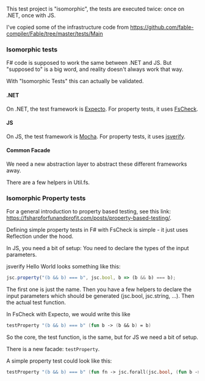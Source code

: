 This test project is "isomorphic", the tests are executed twice: once on .NET, once with JS.

I've copied some of the infrastructure code from https://github.com/fable-compiler/Fable/tree/master/tests/Main



### Isomorphic tests

F# code is supposed to work the same between .NET and JS. But "supposed to" is a big word, and reality doesn't always work that way.

With "Isomorphic Tests" this can actually be validated.

#### .NET

On .NET, the test framework is [Expecto](https://github.com/haf/expecto).
For property tests, it uses [FsCheck](https://github.com/fscheck/FsCheck).


#### JS

On JS, the test framework is [Mocha](https://github.com/mochajs/mocha).
For property tests, it uses [jsverify](https://github.com/jsverify/jsverify).


#### Common Facade

We need a new abstraction layer to abstract these different frameworks away.

There are a few helpers in Util.fs.

### Isomorphic Property tests

For a general introduction to property based testing, see this link: https://fsharpforfunandprofit.com/posts/property-based-testing/.

Defining simple property tests in F# with FsCheck is simple - it just uses Reflection under the hood.

In JS, you need a bit of setup: You need to declare the types of the input parameters.

jsverify Hello World looks something like this:

```typescript
jsc.property("(b && b) === b", jsc.bool, b => (b && b) === b);
```

The first one is just the name. Then you have a few helpers to declare the input parameters which should be generated (jsc.bool, jsc.string, ...). Then the actual test function.

In FsCheck with Expecto, we would write this like

```fsharp
testProperty "(b && b) === b" (fun b -> (b && b) = b)
```

So the core, the test function, is the same, but for JS we need a bit of setup.


There is a new facade: ``testProperty``.

A simple property test could look like this:

```fsharp
testProperty "(b && b) === b" (fun fn -> jsc.forall(jsc.bool, (fun b -> !^ fn(b) ))) (fun b -> (b && b) = b)
```

